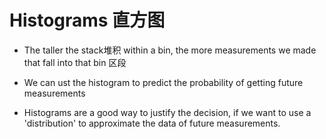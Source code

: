 # Histograms 直方图

- The taller the stack堆积 within a bin, the more measurements we made that fall into that bin 区段

- We can ust the histogram to predict the probability of getting future measurements

- Histograms are a good way to justify the decision, if we want to use a 'distribution' to approximate the data of future measurements.
